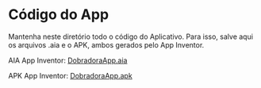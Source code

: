 # Código do App

Mantenha neste diretório todo o código do Aplicativo. Para isso, salve aqui os arquivos .aia e o APK, ambos gerados pelo App Inventor.

AIA App Inventor: <a href="./DobradoraApp.aia">DobradoraApp.aia</a>

APK App Inventor: <a href="./DobradoraApp.apk">DobradoraApp.apk</a>
